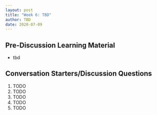 ```yaml
---
layout: post
title: "Week 6: TBD"
author: TBD
date: 2020-07-09
---
```


## Pre-Discussion Learning Material

* tbd

## Conversation Starters/Discussion Questions

1. TODO
2. TODO
3. TODO
4. TODO
5. TODO
